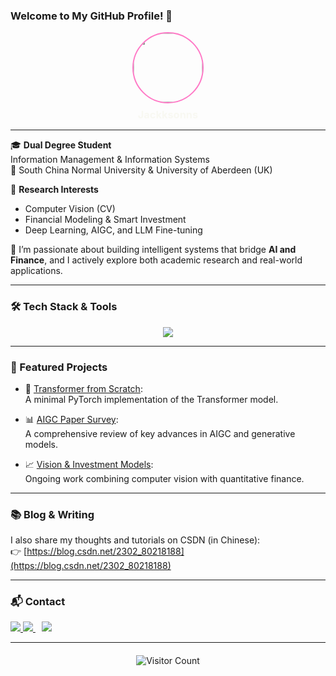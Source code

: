 ### Welcome to My GitHub Profile! 👋

<div align="center">
  <img src="https://avatars.githubusercontent.com/u/181991025?v=4" width="110" height="110" style="border-radius: 50%; border: 2px solid #ff79c6;" />
  <h3 style="color: #f8f8f2; margin: 8px 0;">Jackksonns</h3>
</div>

---

🎓 **Dual Degree Student**  
Information Management & Information Systems  
📍 South China Normal University & University of Aberdeen (UK)

🔬 **Research Interests**  
- Computer Vision (CV)  
- Financial Modeling & Smart Investment  
- Deep Learning, AIGC, and LLM Fine-tuning

🧠 I’m passionate about building intelligent systems that bridge **AI and Finance**, and I actively explore both academic research and real-world applications.

---

### 🛠️ Tech Stack & Tools

<p align="center">
  <img src="https://skillicons.dev/icons?i=py,pytorch,tensorflow,linux,git,github,vscode,jupyter,html,css" />
</p>

---

### 🚀 Featured Projects

- 🧠 [Transformer from Scratch](https://github.com/Jackksonns/Transformer-from-scratch):  
  A minimal PyTorch implementation of the Transformer model.

- 📊 [AIGC Paper Survey](https://github.com/Jackksonns/AIGC-Paper-Survey):  
  A comprehensive review of key advances in AIGC and generative models.

- 📈 [Vision & Investment Models](#):  
  Ongoing work combining computer vision with quantitative finance.

---

### 📚 Blog & Writing

I also share my thoughts and tutorials on CSDN (in Chinese):  
👉 [https://blog.csdn.net/2302_80218188](https://blog.csdn.net/2302_80218188)

---

### 📬 Contact

<a href="mailto:2963087383@qq.com">
  <img src="https://img.shields.io/badge/Email-2963087383@qq.com-blue?style=flat-square&logo=gmail" />
</a>
<a href="#">
  <img src="https://img.shields.io/badge/WeChat-fighter2333effort666-brightgreen?style=flat-square&logo=wechat" />
</a>
<a href="https://github.com/Jackksonns" style="margin-left: 10px;">
  <img src="https://img.shields.io/badge/View_Code_on_GitHub-181717?style=flat-square&logo=github" />
</a>

---

<div align="center" style="margin-top: 20px;">
  <img src="https://count.getloli.com/@Jackksonns-profile?theme=rule34&padding=8&offset=0&align=top&scale=1&pixelated=1&darkmode=auto" alt="Visitor Count" />
</div>
